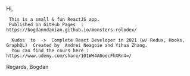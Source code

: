 
  Hi, 
  
     This is a small & fun ReactJS app. 
     Published on GitHub Pages  : https://bogdanndamian.github.io/monsters-rolodex/
     
      Kudos  to  ->  Complete React Developer in 2021 (w/ Redux, Hooks, GraphQL)  Created by  Andrei Neagoie and Yihua Zhang.
      You can find the cours here :  https://www.udemy.com/share/101WH4A0oecFhXRn4=/
  
  Regards, 
  Bogdan
